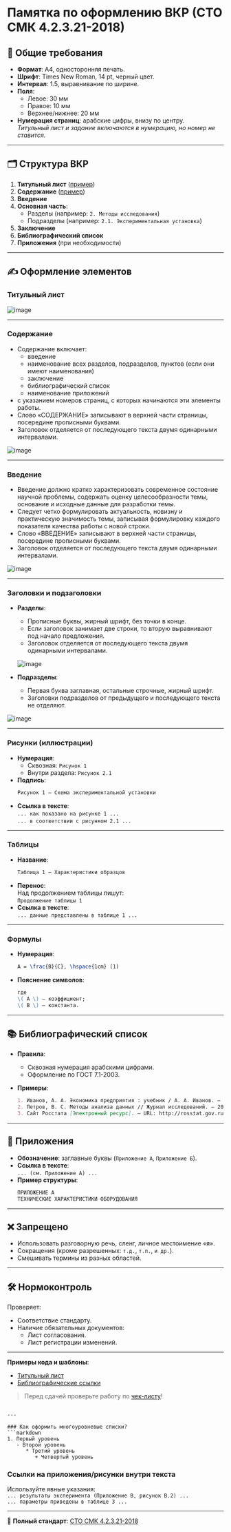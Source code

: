 
# Памятка по оформлению ВКР (СТО СМК 4.2.3.21-2018)

## 📌 Общие требования
- **Формат**: А4, односторонняя печать.
- **Шрифт**: Times New Roman, 14 pt, черный цвет.
- **Интервал**: 1.5, выравнивание по ширине.
- **Поля**:
  - Левое: 30 мм
  - Правое: 10 мм
  - Верхнее/нижнее: 20 мм
- **Нумерация страниц**: арабские цифры, внизу по центру.  
  *Титульный лист и задание включаются в нумерацию, но номер не ставится.*

---

## 🗂 Структура ВКР
1. **Титульный лист** ([пример](link_to_appendix_1))
4. **Содержание** ([пример](link_to_appendix_4))
5. **Введение**
6. **Основная часть**:
   - Разделы (например: `2. Методы исследования`)
   - Подразделы (например: `2.1. Экспериментальная установка`)
7. **Заключение**
8. **Библиографический список**
9. **Приложения** (при необходимости)

---

## ✍️ Оформление элементов

### Титульный лист

![image](https://github.com/user-attachments/assets/affbd06b-7f6a-4c0f-97de-905dc670bd8e)

---

### Содержание
  - Содержание включает:
    - введение
    - наименование всех разделов, подразделов, пунктов (если они имеют наименования)
    - заключение
    - библиографический список
    - наименование приложений
  - с указанием номеров страниц, с
которых начинаются эти элементы работы.
  - Слово «СОДЕРЖАНИЕ» записывают в верхней части страницы,
посередине прописными буквами.
  - Заголовок отделяется от последующего текста двумя одинарными интервалами.

![image](https://github.com/user-attachments/assets/ada56855-3e32-47e6-ab18-f19ac8020ea5)

---

### Введение
  - Введение должно кратко характеризовать современное состояние научной проблемы, содержать оценку целесообразности темы, основание и исходные данные для разработки темы.
  - Следует четко формулировать актуальность, новизну и практическую значимость темы, записывая формулировку каждого показателя качества работы с новой строки.
  - Слово «ВВЕДЕНИЕ» записывают в верхней части страницы, посередине прописными буквами.
  - Заголовок отделяется от последующего текста двумя одинарными интервалами.

![image](https://github.com/user-attachments/assets/ba77464b-50e8-4452-a104-94fb86a107ca)

---

### Заголовки и подзаголовки
- **Разделы**:  
  - Прописные буквы, жирный шрифт, без точки в конце.
  - Если заголовок занимает две строки, то вторую выравнивают под
начало предложения.
  - Заголовок отделяется от последующего текста двумя одинарными интервалами.

  ![image](https://github.com/user-attachments/assets/e3a3bdd5-e550-44a4-8a82-ab829ee18d01)

- **Подразделы**:  
  - Первая буква заглавная, остальные строчные, жирный шрифт.
  - Заголовки подразделов от предыдущего и последующего текста не отделяют.
    
 ![image](https://github.com/user-attachments/assets/e1725c37-1516-4bd2-9025-f5b5fd2c298c)

---

### Рисунки (иллюстрации)
- **Нумерация**:  
  - Сквозная: `Рисунок 1`  
  - Внутри раздела: `Рисунок 2.1`  
- **Подпись**:  
  ```markdown
  Рисунок 1 – Схема экспериментальной установки
  ```
- **Ссылка в тексте**:  
  `... как показано на рисунке 1 ...`  
  `... в соответствии с рисунком 2.1 ...`

---

### Таблицы
- **Название**:  
  ```markdown
  Таблица 1 – Характеристики образцов
  ```
- **Перенос**:  
  Над продолжением таблицы пишут:  
  `Продолжение таблицы 1`  
- **Ссылка в тексте**:  
  `... данные представлены в таблице 1 ...`

---

### Формулы
- **Нумерация**:  
  ```latex
  A = \frac{B}{C}, \hspace{1cm} (1)
  ```
- **Пояснение символов**:  
  ```markdown
  где  
  \( A \) – коэффициент;  
  \( B \) – константа.
  ```

---

## 📚 Библиографический список
- **Правила**:  
  - Сквозная нумерация арабскими цифрами.  
  - Оформление по ГОСТ 7.1-2003.  

- **Примеры**:  
  ```markdown
  1. Иванов, А. А. Экономика предприятия : учебник / А. А. Иванов. – М. : Финансы, 2020. – 300 с.  
  2. Петров, В. С. Методы анализа данных // Журнал исследований. – 2019. – № 5. – С. 45–50.  
  3. Сайт Росстата [Электронный ресурс]. – URL: http://rosstat.gov.ru (дата обращения: 10.09.2023).
  ```

---

## 📎 Приложения
- **Обозначение**: заглавные буквы (`Приложение А`, `Приложение Б`).  
- **Ссылка в тексте**:  
  `... (см. Приложение А) ...`  
- **Пример структуры**:  
  ```markdown
  ПРИЛОЖЕНИЕ А  
  ТЕХНИЧЕСКИЕ ХАРАКТЕРИСТИКИ ОБОРУДОВАНИЯ
  ```

---

## ❌ Запрещено
- Использовать разговорную речь, сленг, личное местоимение «я».  
- Сокращения (кроме разрешенных: `т.д.`, `т.п.`, `и др.`).  
- Смешивать термины из разных областей.  

---

## 🛠 Нормоконтроль
Проверяет:  
- Соответствие стандарту.  
- Наличие обязательных документов:  
  - Лист согласования.  
  - Лист регистрации изменений.  

---

**Примеры кода и шаблоны**:  
- [Титульный лист](link_to_appendix_1)  
- [Библиографические ссылки](link_to_appendix_10)  

> Перед сдачей проверьте работу по [чек-листу](link_to_checklist)!
```

---

### Как оформить многоуровневые списки?
```markdown
1. Первый уровень
   - Второй уровень
      * Третий уровень
         + Четвертый уровень
```

### Ссылки на приложения/рисунки внутри текста
Используйте явные указания:  
`... результаты эксперимента (Приложение В, рисунок В.2) ...`  
`... параметры приведены в таблице 3 ...`

---

🔗 **Полный стандарт**: [СТО СМК 4.2.3.21-2018](link_to_pdf)  

```
